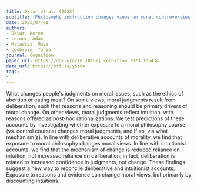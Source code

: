 ```yaml
---
title: Oktar et al. (2023)
subtitle: 'Philosophy instruction changes views on moral controversies by decreasing reliance on intuition'
date: 2023/07/01
authors:
- Oktar, Kerem
- Lerner, Adam
- Malaviya, Maya
- Lombrozo, Tania
journal: Cognition
paper_url: https://doi.org/10.1016/j.cognition.2023.105434
data_url: https://osf.io/y5tdu
tags:
- 
---
```


What changes people's judgments on moral issues, such as the ethics of abortion or eating meat? On some views, moral judgments result from deliberation, such that reasons and reasoning should be primary drivers of moral change. On other views, moral judgments reflect intuition, with reasons offered as post-hoc rationalizations. We test predictions of these accounts by investigating whether exposure to a moral philosophy course (vs. control courses) changes moral judgments, and if so, via what mechanism(s). In line with deliberative accounts of morality, we find that exposure to moral philosophy changes moral views. In line with intuitionist accounts, we find that the mechanism of change is reduced reliance on intuition, not increased reliance on deliberation; in fact, deliberation is related to increased confidence in judgments, not change. These findings suggest a new way to reconcile deliberative and intuitionist accounts: Exposure to reasons and evidence can change moral views, but primarily by discounting intuitions.
